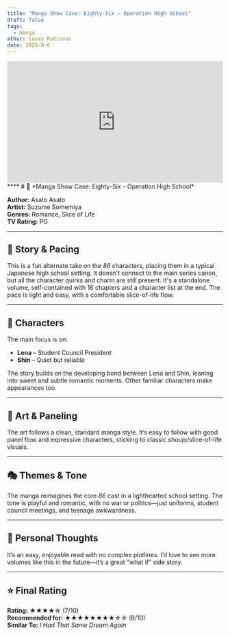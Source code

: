 ```yaml
---
title: "Manga Show Case: Eighty-Six – Operation High School"
draft: false
tags:
  - manga
athur: Casey Robinson
date: 2025-8-6
---
```

<div style="position:relative; padding-bottom:56.25%; height:0; overflow:hidden;">
  <iframe src="https://www.youtube.com/embed/VIDEO_ID"
      style="position:absolute; top:0; left:0; width:100%; height:100%; border:0;"
      allowfullscreen>
  </iframe>
</div>
****
# 📖 *Manga Show Case: Eighty-Six – Operation High School*

**Author:** Asato Asato  
**Artist:** Suzume Somemiya  
**Genres:** Romance, Slice of Life  
**TV Rating:** PG  

---

## 🧭 Story & Pacing
This is a fun alternate take on the *86* characters, placing them in a typical Japanese high school setting. It doesn’t connect to the main series canon, but all the character quirks and charm are still present. It's a standalone volume, self-contained with 16 chapters and a character list at the end. The pace is light and easy, with a comfortable slice-of-life flow.

---

## 👥 Characters
The main focus is on:
- **Lena** – Student Council President  
- **Shin** – Quiet but reliable  

The story builds on the developing bond between Lena and Shin, leaning into sweet and subtle romantic moments. Other familiar characters make appearances too.

---

## 🎨 Art & Paneling
The art follows a clean, standard manga style. It’s easy to follow with good panel flow and expressive characters, sticking to classic shoujo/slice-of-life visuals.

---

## 🎭 Themes & Tone
The manga reimagines the core *86* cast in a lighthearted school setting. The tone is playful and romantic, with no war or politics—just uniforms, student council meetings, and teenage awkwardness.

---

## 💭 Personal Thoughts
It’s an easy, enjoyable read with no complex plotlines. I’d love to see more volumes like this in the future—it’s a great "what if" side story.

---

## ⭐️ Final Rating
**Rating:** ★★★★☆ (7/10)  
**Recommended for:** ★★★★★★★★☆☆ (8/10)  
**Similar To:** *I Had That Same Dream Again*
